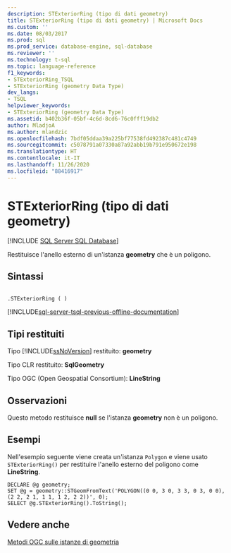 ```yaml
---
description: STExteriorRing (tipo di dati geometry)
title: STExteriorRing (tipo di dati geometry) | Microsoft Docs
ms.custom: ''
ms.date: 08/03/2017
ms.prod: sql
ms.prod_service: database-engine, sql-database
ms.reviewer: ''
ms.technology: t-sql
ms.topic: language-reference
f1_keywords:
- STExteriorRing_TSQL
- STExteriorRing (geometry Data Type)
dev_langs:
- TSQL
helpviewer_keywords:
- STExteriorRing (geometry Data Type)
ms.assetid: b402b36f-05bf-4c6d-8cd6-76c0fff19db2
author: MladjoA
ms.author: mlandzic
ms.openlocfilehash: 7bdf05ddaa39a225bf77538fd492387c481c4749
ms.sourcegitcommit: c5078791a07330a87a92abb19b791e950672e198
ms.translationtype: HT
ms.contentlocale: it-IT
ms.lasthandoff: 11/26/2020
ms.locfileid: "88416917"
---
```

# <a name="stexteriorring-geometry-data-type"></a>STExteriorRing (tipo di dati geometry)
[!INCLUDE [SQL Server SQL Database](../../includes/applies-to-version/sql-asdb.md)]

Restituisce l'anello esterno di un'istanza **geometry** che è un poligono.
  
## <a name="syntax"></a>Sintassi  
  
```  
  
.STExteriorRing ( )  
```  
  
[!INCLUDE[sql-server-tsql-previous-offline-documentation](../../includes/sql-server-tsql-previous-offline-documentation.md)]

## <a name="return-types"></a>Tipi restituiti
 Tipo [!INCLUDE[ssNoVersion](../../includes/ssnoversion-md.md)] restituito: **geometry**  
  
 Tipo CLR restituito: **SqlGeometry**  
  
 Tipo OGC (Open Geospatial Consortium): **LineString**  
  
## <a name="remarks"></a>Osservazioni  
 Questo metodo restituisce **null** se l'istanza **geometry** non è un poligono.  
  
## <a name="examples"></a>Esempi  
 Nell'esempio seguente viene creata un'istanza `Polygon` e viene usato `STExteriorRing()` per restituire l'anello esterno del poligono come **LineString**.  
  
```  
DECLARE @g geometry;  
SET @g = geometry::STGeomFromText('POLYGON((0 0, 3 0, 3 3, 0 3, 0 0),(2 2, 2 1, 1 1, 1 2, 2 2))', 0);  
SELECT @g.STExteriorRing().ToString();  
```  
  
## <a name="see-also"></a>Vedere anche  
 [Metodi OGC sulle istanze di geometria](../../t-sql/spatial-geometry/ogc-methods-on-geometry-instances.md)  
  
  

